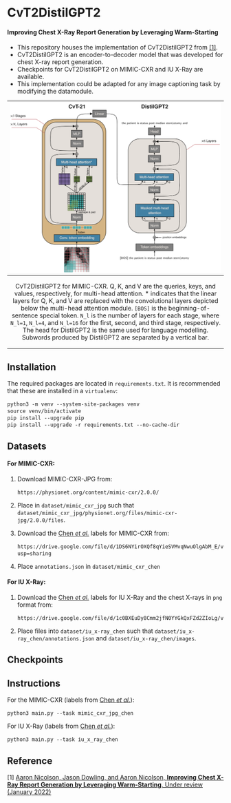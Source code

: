 # CvT2DistilGPT2
#### Improving Chest X-Ray Report Generation by Leveraging Warm-Starting
- This repository houses the implementation of CvT2DistilGPT2 from [[1]](https://arxiv.org/abs/2201.09405).
- CvT2DistilGPT2 is an encoder-to-decoder model that was developed for chest X-ray report generation. 
- Checkpoints for CvT2DistilGPT2 on MIMIC-CXR and IU X-Ray are available.
- This implementation could be adapted for any image captioning task by modifying the datamodule.


|![](docs/figure.png)|
|----|
| <p align="center"> <a>CvT2DistilGPT2 for MIMIC-CXR. Q, K, and V are the queries, keys, and values, respectively, for multi-head attention. * indicates that the linear layers for Q, K, and V are replaced with the convolutional layers depicted below the multi-head attention module. `[BOS]` is the beginning-of-sentence special token. `N_l` is the number of layers for each stage, where `N_l=1`, `N_l=4`, and `N_l=16` for the first, second, and third stage, respectively. The head for DistilGPT2 is the same used for language modelling. Subwords produced by DistilGPT2 are separated by a vertical bar.</a> </p> |


## Installation
The required packages are located in `requirements.txt`. It is recommended that these are installed in a `virtualenv`:
```shell script
python3 -m venv --system-site-packages venv
source venv/bin/activate
pip install --upgrade pip
pip install --upgrade -r requirements.txt --no-cache-dir
```

## Datasets   

#### For MIMIC-CXR: 
1. Download MIMIC-CXR-JPG from: 
    ```
    https://physionet.org/content/mimic-cxr/2.0.0/
    ```
2. Place in `dataset/mimic_cxr_jpg` such that `dataset/mimic_cxr_jpg/physionet.org/files/mimic-cxr-jpg/2.0.0/files`.

3. Download the [Chen *et al.*](https://aclanthology.org/2020.emnlp-main.112.pdf) labels for MIMIC-CXR from:
    ```
    https://drive.google.com/file/d/1DS6NYirOXQf8qYieSVMvqNwuOlgAbM_E/view?usp=sharing
    ```
4. Place `annotations.json` in `dataset/mimic_cxr_chen`

#### For IU X-Ray: 

1. Download the [Chen *et al.*](https://aclanthology.org/2020.emnlp-main.112.pdf) labels for IU X-Ray and the chest X-rays in `png` format from:
    ```
    https://drive.google.com/file/d/1c0BXEuDy8Cmm2jfN0YYGkQxFZd2ZIoLg/view
    ```
4. Place files into `dataset/iu_x-ray_chen` such that `dataset/iu_x-ray_chen/annotations.json` and `dataset/iu_x-ray_chen/images`.

## Checkpoints   


## Instructions   
For the MIMIC-CXR (labels from [Chen *et al.*](https://aclanthology.org/2020.emnlp-main.112.pdf)):
```shell script
python3 main.py --task mimic_cxr_jpg_chen
``` 

For IU X-Ray (labels from [Chen *et al.*](https://aclanthology.org/2020.emnlp-main.112.pdf)):
```shell script
python3 main.py --task iu_x_ray_chen
``` 

## Reference
[1] [Aaron Nicolson, Jason Dowling, and Aaron Nicolson, **Improving Chest X-Ray Report Generation by Leveraging Warm-Starting**, Under review (January 2022)](https://arxiv.org/abs/2201.09405)



